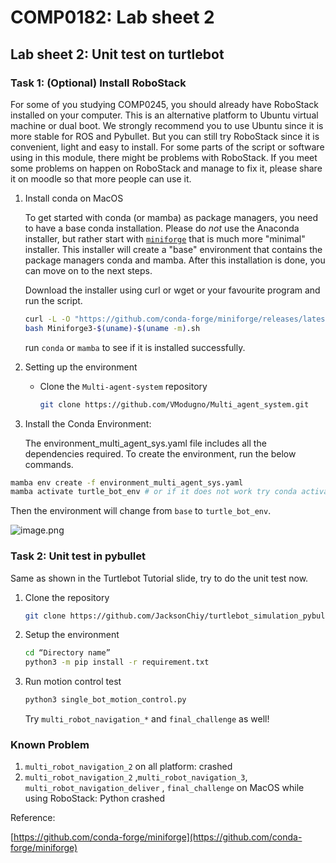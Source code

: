 # COMP0182: Lab sheet 2

## Lab sheet 2: Unit test on turtlebot

### Task 1: (Optional) Install RoboStack

For some of you studying COMP0245, you should already have RoboStack installed on your computer. This is an alternative platform to Ubuntu virtual machine or dual boot. We strongly recommend you to use Ubuntu since it is more stable for ROS and Pybullet. But you can still try RoboStack since it is convenient, light and easy to install. For some parts of the script or software using in this module, there might be problems with RoboStack. If you meet some problems on happen on RoboStack and manage to fix it, please share it on moodle so that more people can use it.

1. Install conda on MacOS
    
    To get started with conda (or mamba) as package managers, you need to have a base conda installation. Please do *not* use the Anaconda installer, but rather start with [`miniforge`](https://github.com/conda-forge/miniforge) that is much more "minimal" installer. This installer will create a "base" environment that contains the package managers conda and mamba. After this installation is done, you can move on to the next steps.
    
    Download the installer using curl or wget or your favourite program and run the script.
    
    ```bash
    curl -L -O "https://github.com/conda-forge/miniforge/releases/latest/download/Miniforge3-$(uname)-$(uname -m).sh"
    bash Miniforge3-$(uname)-$(uname -m).sh
    ```
    
    run `conda` or `mamba` to see if it is installed successfully.
    
2. Setting up the environment
    - Clone the `Multi-agent-system` repository
        
        ```bash
        git clone https://github.com/VModugno/Multi_agent_system.git
        ```
        
3. Install the Conda Environment:
    
    The environment_multi_agent_sys.yaml file includes all the dependencies required. To create the environment, run the below commands.
    

```bash
mamba env create -f environment_multi_agent_sys.yaml
mamba activate turtle_bot_env # or if it does not work try conda activate turtle_bot_env
```

Then the environment will change from `base` to `turtle_bot_env`.

![image.png](COMP0182%20Lab%20sheet%202%20117a981a2de680998d1bc94c157ed27a/image.png)

### Task 2: Unit test in pybullet

Same as shown in the Turtlebot Tutorial slide, try to do the unit test now.

1. Clone the repository
    
    ```bash
    git clone https://github.com/JacksonChiy/turtlebot_simulation_pybullet
    ```
    
2. Setup the environment
    
    ```bash
    cd “Directory name”
    python3 -m pip install -r requirement.txt
    ```
    
3. Run motion control test
    
    ```bash
    python3 single_bot_motion_control.py
    ```
    
    Try `multi_robot_navigation_*` and `final_challenge` as well!
    

### Known Problem

1. `multi_robot_navigation_2` on all platform: crashed
2. `multi_robot_navigation_2` ,`multi_robot_navigation_3`, `multi_robot_navigation_deliver` , `final_challenge` on MacOS while using RoboStack: Python crashed

Reference: 

[https://github.com/conda-forge/miniforge](https://github.com/conda-forge/miniforge)
